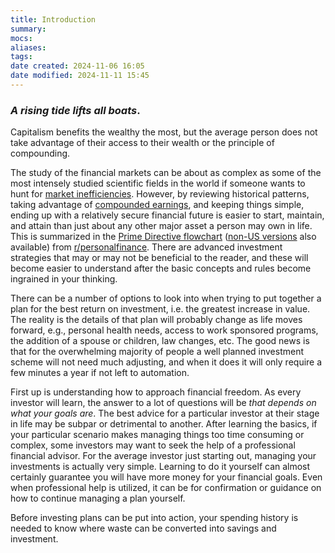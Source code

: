 ```yaml
---
title: Introduction
summary: 
mocs: 
aliases: 
tags: 
date created: 2024-11-06 16:05
date modified: 2024-11-11 15:45
---
```

### *A rising tide lifts all boats*.

Capitalism benefits the wealthy the most, but the average person does not take advantage of their access to their wealth or the principle of compounding.

The study of the financial markets can be about as complex as some of the most intensely studied scientific fields in the world if someone wants to hunt for [market inefficiencies](https://www.youtube.com/watch?v=A5w-dEgIU1M). However, by reviewing historical patterns, taking advantage of [compounded earnings](https://www.youtube.com/watch?v=wf91rEGw88Q), and keeping things simple, ending up with a relatively secure financial future is easier to start, maintain, and attain than just about any other major asset a person may own in life. This is summarized in the [Prime Directive flowchart](https://i.imgur.com/lSoUQr2.jpeg) ([non-US versions](https://www.reddit.com/r/personalfinance/wiki/commontopics/#wiki_graphical_version) also available) from [r/personalfinance](https://www.reddit.com/r/personalfinance/?rdt=48190). There are advanced investment strategies that may or may not be beneficial to the reader, and these will become easier to understand after the basic concepts and rules become ingrained in your thinking.

There can be a number of options to look into when trying to put together a plan for the best return on investment, i.e. the greatest increase in value. The reality is the details of that plan will probably change as life moves forward, e.g., personal health needs, access to work sponsored programs, the addition of a spouse or children, law changes, etc. The good news is that for the overwhelming majority of people a well planned investment scheme will not need much adjusting, and when it does it will only require a few minutes a year if not left to automation.

First up is understanding how to approach financial freedom. As every investor will learn, the answer to a lot of questions will be *that depends on what your goals are*. The best advice for a particular investor at their stage in life may be subpar or detrimental to another. After learning the basics, if your particular scenario makes managing things too time consuming or complex, some investors may want to seek the help of a professional financial advisor. For the average investor just starting out, managing your investments is actually very simple. Learning to do it yourself can almost certainly guarantee you will have more money for your financial goals. Even when professional help is utilized, it can be for confirmation or guidance on how to continue managing a plan yourself.

Before investing plans can be put into action, your spending history is needed to know where waste can be converted into savings and investment.